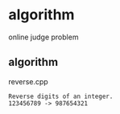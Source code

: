 # algorithm

online judge problem

## algorithm

reverse.cpp

```
Reverse digits of an integer.
123456789 -> 987654321
```
